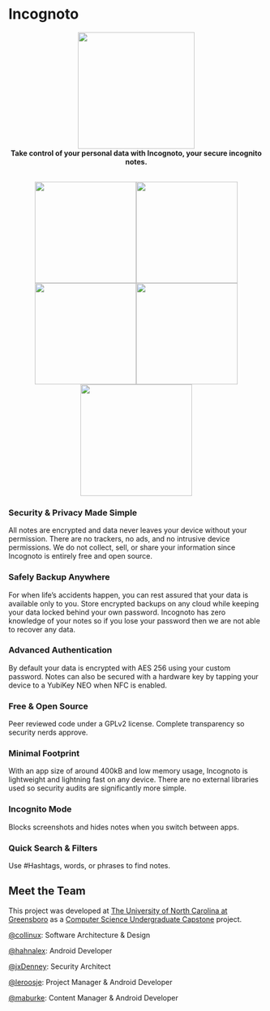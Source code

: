 # Incognoto
<p align="center">
<img src="https://github.com/incognoto/incognoto/blob/master/images/incognoto.png?raw=true" width="230"><br>
<b>Take control of your personal data with Incognoto, your secure incognito notes.</b><br><br>
</p>

<p align="center">
<img src="https://github.com/incognoto/incognoto/blob/master/images/welcome.png" width="200"><img src="https://github.com/incognoto/incognoto/blob/master/images/main_1.png" width="200"><img src="https://github.com/incognoto/incognoto/blob/master/images/edit_note.png" width="200"><img src="https://github.com/incognoto/incognoto/blob/master/images/change_pass.png" width="200">
<a href="https://play.google.com/store/apps/details?id=com.notes.incognoto"><img src="https://github.com/incognoto/incognoto/blob/master/images/google-play-badge.png?raw=true" width="220"></a>
</p>

### Security & Privacy Made Simple
All notes are encrypted and data never leaves your device without your permission. There are no trackers, no ads, and no intrusive device permissions. We do not collect, sell, or share your information since Incognoto is entirely free and open source.

### Safely Backup Anywhere
For when life’s accidents happen, you can rest assured that your data is available only to you. Store encrypted backups on any cloud while keeping your data locked behind your own password. Incognoto has zero knowledge of your notes so if you lose your password then we are not able to recover any data.

### Advanced Authentication
By default your data is encrypted with AES 256 using your custom password. Notes can also be secured with a hardware key by tapping your device to a YubiKey NEO when NFC is enabled.

### Free & Open Source
   Peer reviewed code under a GPLv2 license. Complete transparency so security nerds approve.
   
### Minimal Footprint
   With an app size of around 400kB and low memory usage, Incognoto is lightweight and lightning fast on any device. There are no external libraries used so security audits are significantly more simple.
   
### Incognito Mode
   Blocks screenshots and hides notes when you switch between apps.
   
### Quick Search & Filters
   Use #Hashtags, words, or phrases to find notes.

## Meet the Team
This project was developed at [The University of North Carolina at Greensboro](https://www.uncg.edu/) as a [Computer Science Undergraduate Capstone](https://www.uncg.edu/cmp/) project.

<a href="https://github.com/collinux">@collinux</a>: Software Architecture & Design

<a href="https://github.com/hahnalex">@hahnalex</a>: Android Developer

<a href="https://github.com/jxDenney">@jxDenney</a>: Security Architect

<a href="https://github.com/leroosje">@leroosje</a>: Project Manager & Android Developer

<a href="https://github.com/maburke">@maburke</a>: Content Manager & Android Developer
